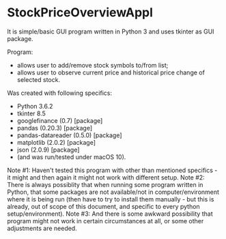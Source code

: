 # StockPriceOverviewAppl

It is simple/basic GUI program written in Python 3 and uses tkinter as GUI package.

Program:
- allows user to add/remove stock symbols to/from list;
- allows user to observe current price and historical price change of selected stock.

Was created with following specifics:
- Python 3.6.2
- tkinter 8.5
- googlefinance (0.7) [package]
- pandas (0.20.3) [package]
- pandas-datareader (0.5.0) [package]
- matplotlib (2.0.2) [package]
- json (2.0.9) [package]
- (and was run/tested under macOS 10).

Note #1: Haven't tested this program with other than mentioned specifics - it might and then again it might not work with different setup. 
Note #2: There is always possiblity that when running some program written in Python, that some packages are not available/not in computer/environment where it is being run (then have to try to install them manually - but this is already, out of scope of this document, and specific to every python setup/environment). 
Note #3: And there is some awkward possibility that program might not work in certain circumstances at all, or some other adjustments are needed.
